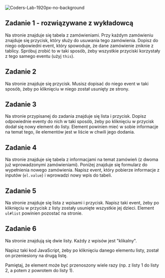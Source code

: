 ![Coders-Lab-1920px-no-background](https://user-images.githubusercontent.com/30623667/104709387-2b7ac180-571f-11eb-9b94-517aa6d501c9.png)



## Zadanie 1 - rozwiązywane z wykładowcą

Na stronie znajduje się tabela z zamówieniami. Przy każdym zamówieniu znajduje się przycisk, który służy do usuwania tego zamówienia.
Dopisz do niego odpowiedni event, który spowoduje, że dane zamówienie zniknie z tablicy. Spróbuj zrobić to w taki sposób, żeby wszystkie przyciski korzystały z tego samego eventu (użyj ```this```).



## Zadanie 2

Na stronie znajduje się przycisk. Musisz dopisać do niego event w taki sposób, żeby po kliknięciu w niego został usunięty ze strony.



## Zadanie 3

Na stronie przypisanej do zadania znajduje się lista i przycisk. Dopisz odpowiednie eventy do nich w taki sposób, żeby po kliknięciu w przycisk dodał się nowy element do listy. Element powinien mieć w sobie informacje na temat tego, ile elementów jest w liście w chwili jego dodania.



## Zadanie 4

Na stronie znajduje się tabela z informacjami na temat zamówień (z dwoma już wprowadzonymi zamówieniami).
Poniżej znajduje się formularz do wypełnienia nowego zamówienia. Napisz event, który pobierze informacje z inputów (```el.value```) i wprowadzi nowy wpis do tabeli.



## Zadanie 5

Na stronie znajduje się lista z wpisami i przycisk. Napisz taki event, żeby po kliknięciu w przycisk z listy zostały usunięte wszystkie jej dzieci. Element ```ul#list``` powinien pozostać na stronie.



## Zadanie 6

Na stronie znajdują się dwie listy. Każdy z wpisów jest "klikalny". 

Napisz taki kod JavaScript, żeby po kliknięciu danego elementu listy, został on przeniesiony na drugą listę.

Pamiętaj, że element może być przenoszony wiele razy (np. z listy 1 do listy 2, a potem z powrotem do listy 1).

